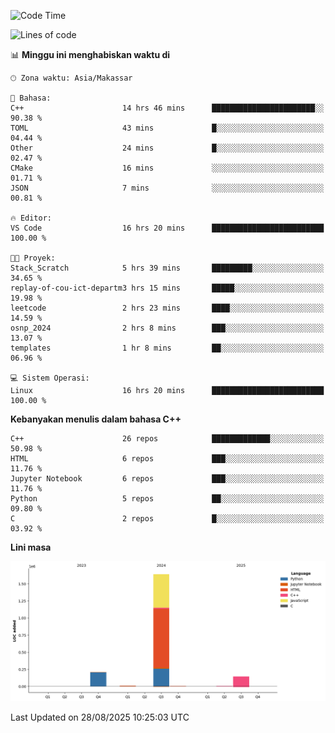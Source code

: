 <!--START_SECTION:waka-->
![Code Time](http://img.shields.io/badge/Code%20Time-422%20hrs%2054%20mins-blue)

![Lines of code](https://img.shields.io/badge/Sejak%20Hello%20World%20aku%20telah%20menulis-2.0%20million%20baris%20kode-blue)

📊 **Minggu ini menghabiskan waktu di** 

```text
🕑︎ Zona waktu: Asia/Makassar

💬 Bahasa: 
C++                      14 hrs 46 mins      ███████████████████████░░   90.38 % 
TOML                     43 mins             █░░░░░░░░░░░░░░░░░░░░░░░░   04.44 % 
Other                    24 mins             █░░░░░░░░░░░░░░░░░░░░░░░░   02.47 % 
CMake                    16 mins             ░░░░░░░░░░░░░░░░░░░░░░░░░   01.71 % 
JSON                     7 mins              ░░░░░░░░░░░░░░░░░░░░░░░░░   00.81 % 

🔥 Editor: 
VS Code                  16 hrs 20 mins      █████████████████████████   100.00 % 

🐱‍💻 Proyek: 
Stack_Scratch            5 hrs 39 mins       █████████░░░░░░░░░░░░░░░░   34.65 % 
replay-of-cou-ict-departm3 hrs 15 mins       █████░░░░░░░░░░░░░░░░░░░░   19.98 % 
leetcode                 2 hrs 23 mins       ████░░░░░░░░░░░░░░░░░░░░░   14.59 % 
osnp_2024                2 hrs 8 mins        ███░░░░░░░░░░░░░░░░░░░░░░   13.07 % 
templates                1 hr 8 mins         ██░░░░░░░░░░░░░░░░░░░░░░░   06.96 % 

💻 Sistem Operasi: 
Linux                    16 hrs 20 mins      █████████████████████████   100.00 % 
```

**Kebanyakan menulis dalam bahasa C++** 

```text
C++                      26 repos            █████████████░░░░░░░░░░░░   50.98 % 
HTML                     6 repos             ███░░░░░░░░░░░░░░░░░░░░░░   11.76 % 
Jupyter Notebook         6 repos             ███░░░░░░░░░░░░░░░░░░░░░░   11.76 % 
Python                   5 repos             ██░░░░░░░░░░░░░░░░░░░░░░░   09.80 % 
C                        2 repos             █░░░░░░░░░░░░░░░░░░░░░░░░   03.92 % 
```



**Lini masa**

![Lines of Code chart](https://raw.githubusercontent.com/yusuf601/yusuf601/main/assets/bar_graph.png)


 Last Updated on 28/08/2025 10:25:03 UTC
<!--END_SECTION:waka-->

